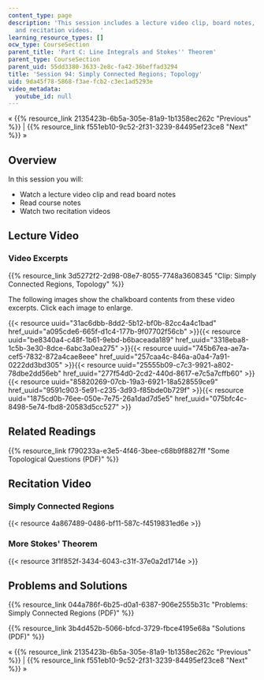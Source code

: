 ```yaml
---
content_type: page
description: 'This session includes a lecture video clip, board notes, course notes,
  and recitation videos.  '
learning_resource_types: []
ocw_type: CourseSection
parent_title: 'Part C: Line Integrals and Stokes'' Theorem'
parent_type: CourseSection
parent_uid: 55dd3380-3633-2e8c-fa42-36beffad3294
title: 'Session 94: Simply Connected Regions; Topology'
uid: 9da45f78-5868-f3ae-fcb2-c3ec1ad5293e
video_metadata:
  youtube_id: null
---
```


« {{% resource_link 2135423b-6b5a-305e-81a9-1b1358ec262c "Previous" %}} | {{% resource_link f551eb10-9c52-2f31-3239-84495ef23ce8 "Next" %}} »

Overview
--------

In this session you will:

*   Watch a lecture video clip and read board notes
*   Read course notes
*   Watch two recitation videos

Lecture Video
-------------

### Video Excerpts

{{% resource_link 3d5272f2-2d98-08e7-8055-7748a3608345 "Clip: Simply Connected Regions, Topology" %}}

The following images show the chalkboard contents from these video excerpts. Click each image to enlarge.

{{< resource uuid="31ac6dbb-8dd2-5b12-bf0b-82cc4a4c1bad" href_uuid="a095cde6-665f-d1c4-177b-9f07702f56cb" >}}{{< resource uuid="be8340a4-c48f-1b61-9ebd-b6baceada189" href_uuid="3318eba8-1c5b-3e30-8dce-6abc3a0ea275" >}}{{< resource uuid="745b67ea-ae7a-cef5-7832-872a4cae8eee" href_uuid="257caa4c-846a-a0a4-7a91-0222dd3bd305" >}}{{< resource uuid="25555b09-c7c3-9921-a802-78dbe2dd56eb" href_uuid="277f54d0-2cd2-440d-8617-e7c5a7cffb60" >}}  
{{< resource uuid="85820269-07cb-19a3-6921-18a528559ce9" href_uuid="9591c903-5e91-c235-3d93-f85bde0b729f" >}}{{< resource uuid="1875cd0b-76ee-050e-7e75-26a1dad7d5e5" href_uuid="075bfc4c-8498-5e74-fbd8-20583d5cc527" >}}

Related Readings
----------------

{{% resource_link f790233a-e3e5-4f46-3bee-c68b9f8827ff "Some Topological Questions (PDF)" %}}

Recitation Video
----------------

### Simply Connected Regions

{{< resource 4a867489-0486-bf11-587c-f4519831ed6e >}}

### More Stokes' Theorem

{{< resource 3f1f852f-3434-6043-c31f-37e0a2d1714e >}}

Problems and Solutions
----------------------

{{% resource_link 044a786f-6b25-d0a1-6387-906e2555b31c "Problems: Simply Connected Regions (PDF)" %}}

{{% resource_link 3b4d452b-5066-bfcd-3729-fbce4195e68a "Solutions (PDF)" %}}

« {{% resource_link 2135423b-6b5a-305e-81a9-1b1358ec262c "Previous" %}} | {{% resource_link f551eb10-9c52-2f31-3239-84495ef23ce8 "Next" %}} »